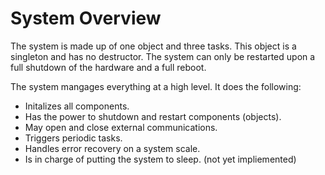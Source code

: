 # System Overview
The system is made up of one object and three tasks.  This object is a singleton and has no destructor.  The system can only be restarted upon a full shutdown of the hardware and a full reboot.

The system mangages everything at a high level.  It does the following:
* Initalizes all components.
* Has the power to shutdown and restart components (objects).
* May open and close external communications.
* Triggers periodic tasks.
* Handles error recovery on a system scale.
* Is in charge of putting the system to sleep. (not yet impliemented)
